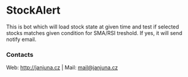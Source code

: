 # StockAlert #

This is bot which will load stock state at given time and test if selected stocks matches given condition for SMA/RSI treshold. If yes, it will send notify email.

### Contacts ###
Web: http://janjuna.cz | Mail: mail@janjuna.cz
